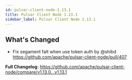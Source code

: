 ```yaml
---
id: pulsar-client-node-1.13.1
title: Pulsar Client Node 1.13.1
sidebar_label: Pulsar Client Node 1.13.1
---
```


## What's Changed
* Fix segament falt when use token auth by @shibd https://github.com/apache/pulsar-client-node/pull/407

**Full Changelog**: https://github.com/apache/pulsar-client-node/compare/v1.13.0...v1.13.1
